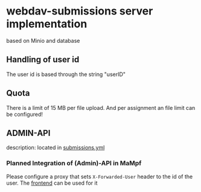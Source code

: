 # webdav-submissions server implementation

based on Minio and database

## Handling of user id

The user id is based through the string "userID"

## Quota

There is a limit of 15 MB per file upload. And per assignment an file limit can be configured!

## ADMIN-API

description: located in [submissions.yml](api/submissions.yml) 

### Planned Integration of (Admin)-API in MaMpf

Please configure a proxy that sets `X-Forwarded-User` header to the id of the user.
The [frontend](../frontend) can be used for it